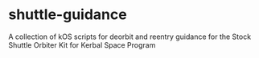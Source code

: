# shuttle-guidance
A collection of kOS scripts for deorbit and reentry guidance for the Stock Shuttle Orbiter Kit for Kerbal Space Program
